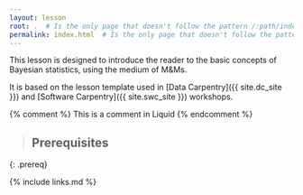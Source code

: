 ```yaml
---
layout: lesson
root: .  # Is the only page that doesn't follow the pattern /:path/index.html
permalink: index.html  # Is the only page that doesn't follow the pattern /:path/index.html
---
```


This lesson is designed to introduce the reader to the basic concepts of Bayesian statistics, 
using the medium of M&Ms. 

It is based on the lesson template used in [Data Carpentry]({{ site.dc_site }}) and [Software Carpentry]({{ site.swc_site }}) workshops.

<!-- this is an html comment -->

{% comment %} This is a comment in Liquid {% endcomment %}

> ## Prerequisites
>
>
> 
>
{: .prereq}


[data8]: https://www.inferentialthinking.com/chapters/intro

{% include links.md %}
